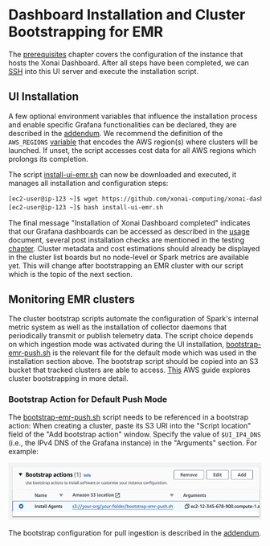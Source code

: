 # Dashboard Installation and Cluster Bootstrapping for EMR
The [prerequisites](./prerequ-emr.md) chapter covers the configuration of the instance that hosts the Xonai Dashboard. After all steps have been completed,
we can [SSH](https://docs.aws.amazon.com/AWSEC2/latest/UserGuide/connect-to-linux-instance.html) into this UI server and execute the installation script.

## UI Installation
A few optional environment variables that influence the installation process and enable specific Grafana functionalities can be declared, they are described in the [addendum](./misc.md/#additional-installation-settings).
We recommend the definition of the `AWS_REGIONS` [variable](./misc.md/#limiting-aws-regions) that encodes the AWS region(s) where clusters will be launched. If unset, the script accesses cost data for 
all AWS regions which prolongs its completion.

The script [install-ui-emr.sh](../scripts/install-ui-emr.sh) can now be downloaded and executed, it manages all installation and configuration steps:
``` bash
[ec2-user@ip-123 ~]$ wget https://github.com/xonai-computing/xonai-dashboard/tree/master/scripts/install-ui-emr.sh # Download script
[ec2-user@ip-123 ~]$ bash install-ui-emr.sh
```

The final message "Installation of Xonai Dashboard completed" indicates that our Grafana dashboards can be accessed as described in the [usage](./usage.md) document, several post installation checks are
mentioned in the testing [chapter](./checks.md). Cluster metadata and cost estimations should already be displayed in the cluster list boards but no node-level or Spark metrics are available yet. This will 
change after bootstrapping an EMR cluster with our script which is the topic of the next section.

## Monitoring EMR clusters
The cluster bootstrap scripts automate the configuration of Spark's internal metric system as well as the installation of collector daemons that periodically transmit or publish telemetry data. The 
script choice depends on which ingestion mode was activated during the UI installation, [bootstrap-emr-push.sh](../scripts/bootstrap-emr-push.sh) is the relevant file for the default mode which was
used in the installation section above. The bootstrap script should be copied into an S3 bucket that tracked clusters are able to access. [This](https://docs.aws.amazon.com/emr/latest/ManagementGuide/emr-plan-bootstrap.html)
AWS guide explores cluster bootstrapping in more detail.

### Bootstrap Action for Default Push Mode
The [bootstrap-emr-push.sh](../scripts/bootstrap-emr-push.sh) script needs to be referenced in a bootstrap action: When creating a cluster, paste its S3
URI into the "Script location" field of the "Add bootstrap action" window. Specify the value of `$UI_IP4_DNS` (i.e., the IPv4 DNS of the Grafana instance) in the "Arguments" section. For example:

<img src="../images/BootstrapPush.png" width="528" height="114" />

The bootstrap configuration for pull ingestion is described in the [addendum](./misc.md#pull-mode-activation).
